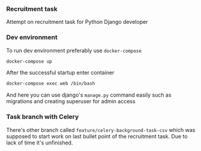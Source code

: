### Recruitment task
Attempt on recruitment task for Python Django developer

### Dev environment
To run dev environment preferably use `docker-compose`

```bash
docker-compose up
```

After the successful startup enter container
```bash
docker-compose exec web /bin/bash
```
And here you can use django's `manage.py` command easily such as migrations and creating superuser for admin access

### Task branch with Celery
There's other branch called `feature/celery-background-task-csv` which was supposed to start work on last bullet point of the recruitment task.
Due to lack of time it's unfinished.
